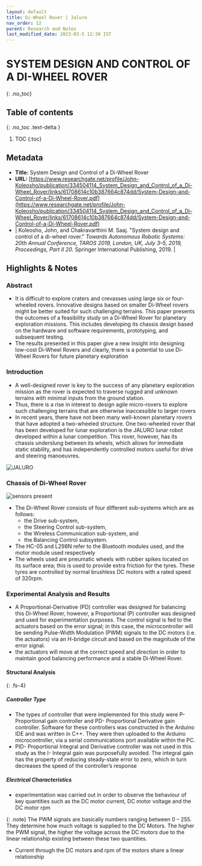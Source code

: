```yaml
---
layout: default
title: Di-Wheel Rover | Jaluro
nav_order: 12
parent: Research and Notes
last_modified_date: 2023-03-5 12:30 IST 
---
```


# SYSTEM DESIGN AND CONTROL OF A DI-WHEEL ROVER
{: .no_toc}

## Table of contents
{: .no_toc .text-delta }

1. TOC
{:toc}

## Metadata

- **Title:** System Design and Control of a Di-Wheel Rover
- **URL:** [https://www.researchgate.net/profile/John-Koleosho/publication/334504114_System_Design_and_Control_of_a_Di-Wheel_Rover/links/61708614c10b387664c874dd/System-Design-and-Control-of-a-Di-Wheel-Rover.pdf](https://www.researchgate.net/profile/John-Koleosho/publication/334504114_System_Design_and_Control_of_a_Di-Wheel_Rover/links/61708614c10b387664c874dd/System-Design-and-Control-of-a-Di-Wheel-Rover.pdf)
- | Koleosho, John, and Chakravarthini M. Saaj. "System design and control of a di-wheel rover." _Towards Autonomous Robotic Systems: 20th Annual Conference, TAROS 2019, London, UK, July 3–5, 2019, Proceedings, Part II 20_. Springer International Publishing, 2019. |


## Highlights & Notes

### Abstract

- It is difficult to explore craters and crevasses using large six or four-wheeled rovers. Innovative designs based on smaller Di-Wheel rovers might be better suited for such challenging terrains. This paper presents the outcomes of a feasibility study on a Di-Wheel Rover for planetary exploration missions. This includes developing its chassis design based on the hardware and software requirements, prototyping, and subsequent testing.
- The results presented in this paper give a new insight into designing low-cost Di-Wheel Rovers and clearly, there is a potential to use Di-Wheel Rovers for future planetary exploration

### Introduction

- A well-designed rover is key to the success of any planetary exploration mission as the rover is expected to traverse rugged and unknown terrains with minimal inputs from the ground station.
- Thus, there is a rise in interest to design agile micro-rovers to explore such challenging terrains that are otherwise inaccessible to larger rovers
- In recent years, there have not been many well-known planetary rovers that have adopted a two-wheeled structure. One two-wheeled rover that has been developed for lunar exploration is the JALURO lunar robot developed within a lunar competition. This rover, however, has its chassis underslung between its wheels, which allows for immediate static stability, and has independently controlled motors useful for drive and steering manoeuvres.

![JALURO](https://i.imgur.com/rRh6sSb.png)

### Chassis of Di-Wheel Rover

![sensors present](https://i.imgur.com/JSoA5sL.png)

- The Di-Wheel Rover consists of four different sub-systems which are as follows: 
	- the Drive sub-system, 
	- the Steering Control sub-system, 
	- the Wireless Communication sub-system, and 
	- the Balancing Control subsystem.
- The HC-05 and L298N refer to the Bluetooth modules used, and the motor module used respectively
- The wheels used are pneumatic wheels with rubber spikes located on its surface area; this is used to provide extra friction for the tyres. These tyres are controlled by normal brushless DC motors with a rated speed of 320rpm.

### Experimental Analysis and Results

- A Proportional-Derivative (PD) controller was designed for balancing this Di-Wheel Rover, however, a Proportional (P) controller was designed and used for experimentation purposes. The control signal is fed to the actuators based on the error signal; in this case, the microcontroller will be sending Pulse-Width Modulation (PWM) signals to the DC motors (i.e. the actuators) via an H-bridge circuit and based on the magnitude of the error signal.
- the actuators will move at the correct speed and direction in order to maintain good balancing performance and a stable Di-Wheel Rover.

#### Structural Analysis 
{: .fs-4}


##### Controller Type

- The types of controller that were implemented for this study were P- Proportional gain controller and PD- Proportional Derivative gain controller. Software for these controllers was constructed in the Arduino IDE and was written in C++. They were then uploaded to the Arduino microcontroller, via a serial communications port available within the PC.
- PID- Proportional Integral and Derivative controller was not used in this study as the I- Integral gain was purposefully avoided. The integral gain has the property of reducing steady-state error to zero, which in turn decreases the speed of the controller’s response

##### Electrical Characteristics

- experimentation was carried out in order to observe the behaviour of key quantities such as the DC motor current, DC motor voltage and the DC motor rpm

{: .note}
The PWM signals are basically numbers ranging between 0 – 255. They determine how much voltage is supplied to the DC Motors. The higher the PWM signal, the higher the voltage across the DC motors due to the linear relationship existing between these two quantities.

- Current through the DC motors and rpm of the motors share a linear relationship

